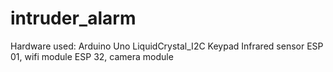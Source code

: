 # intruder_alarm
Hardware used: 
  Arduino Uno
  LiquidCrystal_I2C
  Keypad
  Infrared sensor
  ESP 01, wifi module
  ESP 32, camera module
  

